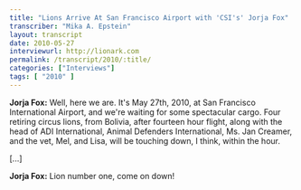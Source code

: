 ```yaml
---
title: "Lions Arrive At San Francisco Airport with 'CSI's' Jorja Fox"
transcriber: "Mika A. Epstein"
layout: transcript
date: 2010-05-27
interviewurl: http://lionark.com
permalink: /transcript/2010/:title/
categories: ["Interviews"]
tags: [ "2010" ]
---
```


**Jorja Fox:** Well, here we are. It's May 27th, 2010, at San Francisco International Airport, and we're waiting for some spectacular cargo. Four retiring circus lions, from Bolivia, after fourteen hour flight, along with the head of ADI International, Animal Defenders International, Ms. Jan Creamer, and the vet, Mel, and Lisa, will be touching down, I think, within the hour.

[...]

**Jorja Fox:** Lion number one, come on down!
